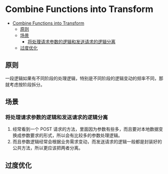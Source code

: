 # Combine Functions into Transform


<!-- TOC -->

- [Combine Functions into Transform](#combine-functions-into-transform)
    - [原则](#原则)
    - [场景](#场景)
        - [将处理请求参数的逻辑和发送请求的逻辑分离](#将处理请求参数的逻辑和发送请求的逻辑分离)
    - [过度优化](#过度优化)

<!-- /TOC -->


## 原则
一段逻辑如果有不同阶段的处理逻辑，特别是不同阶段的逻辑变动的频率不同，那就考虑按阶段拆分。


## 场景
### 将处理请求参数的逻辑和发送请求的逻辑分离
1. 经常看到一个 POST 请求的方法，里面因为参数有些多，而且要对本地数据变换成参数要求的形式，所以会有比较多的参数处理逻辑。
2. 而且参数逻辑经常会根据业务需求变动，而发送请求的逻辑一般都是封装好的公共方法，所以更应该把两者分离。


## 过度优化